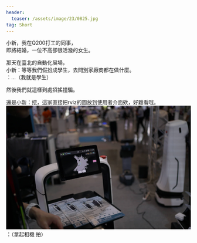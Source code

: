 ```yaml
---
header:
  teaser: /assets/image/23/0825.jpg
tag: Short
---
```

小新，我在Q200打工的同事，   
即將結婚，一位不高卻很活潑的女生。   

那天在臺北的自動化展場，   
小新：等等我們假扮成學生，去問別家廠商都在做什麼。    
：...（我就是學生）   
   
然後我們就這樣到處招搖撞騙。

還是小新：挖，這家直接把rviz的圖放到使用者介面欸，好難看哦。  
![](/assets/image/23/0825.jpg)  
：（拿起相機 拍）
